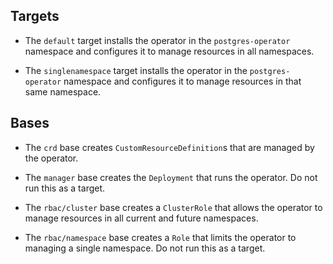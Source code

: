 <!--
# Copyright 2021 - 2024 Crunchy Data Solutions, Inc.
#
# SPDX-License-Identifier: Apache-2.0
-->


## Targets

- The `default` target installs the operator in the `postgres-operator`
  namespace and configures it to manage resources in all namespaces.

- The `singlenamespace` target installs the operator in the `postgres-operator`
  namespace and configures it to manage resources in that same namespace.

<!--
- The `dev` target installs the CRD and RBAC in the `postgres-operator`
  namespace while scaling an existing operator Deployment to zero.
-->


## Bases

- The `crd` base creates `CustomResourceDefinition`s that are managed by the
  operator.

- The `manager` base creates the `Deployment` that runs the operator. Do not
  run this as a target.

- The `rbac/cluster` base creates a `ClusterRole` that allows the operator to
  manage resources in all current and future namespaces.

- The `rbac/namespace` base creates a `Role` that limits the operator to
  managing a single namespace. Do not run this as a target.

<!--

| `kubectl` | `kustomize` |
|-----------|-------------|
| v1.16.0   | v2.0.3      |
| v1.17.0   | v2.0.3      |
| v1.18.0   | v2.0.3      |
| v1.19.0   | v2.0.3      |
| v1.20.0   | v2.0.3      |
| v1.21.0   | v4.0.5      |
| v1.22.0   | v4.2.0      |

-->
